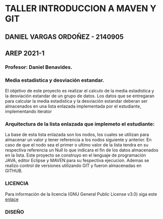 # TALLER INTRODUCCION A MAVEN Y GIT
## DANIEL VARGAS ORDOÑEZ - 2140905
## AREP 2021-1
### Profesor: Daniel Benavides.

### Media estadistica y desviación estandar.

El objetivo de este proyecto es realizar el calculo de la media estadistica y la desviación estandar de un grupo de datos. Los datos que se entregaran para calcular la media estadistica y la desviación estandar deberan ser almacenados en una lista enlazada implementada por el estudiante, implementando iterator

### Arquitectura de la lista enlazada que implemeto el estudiante:

La base de esta lista enlazada son los nodos, los cuales se utilizan para almacenar un valor y tener referencia a los nodos siguiente y anterior. En caso de que el nodo sea el primer o ultimo valor de la lista tendra en su respectiva referencia un Null lo que indicara el fin de los datos almacenados en la lista. Este proyecto se construyo en el lenguaje de programación JAVA, editor Eclipse y MAVEN para su fespectiva ejecucion. Ademas se realizo control de versiones utilizando GIT y fueron almacenadas en GITHUB.

### LICENCIA

Para información de la licencia (GNU General Public License v3.0) siga este [enlace][1]

[1]: https://github.com/danielvargass97/Taller-Introduccion-MVN-GIT/blob/main/LICENSE.txt

### DISEÑO



